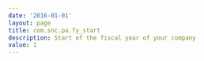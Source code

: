 ```yaml
---
date: '2016-01-01'
layout: page
title: com.snc.pa.fy_start
description: Start of the fiscal year of your company
value: 1
---
```


